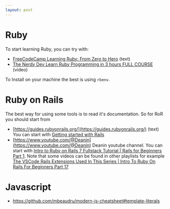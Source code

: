 ```yaml
---
layout: post
---
```


# Ruby

To start learning Ruby, you can try with:
* [FreeCodeCamp Learning Ruby: From Zero to Hero](https://www.freecodecamp.org/news/learning-ruby-from-zero-to-hero-90ad4eecc82d/) (text)
* [The Nerdy Dev Learn Ruby Programming in 3 hours FULL COURSE](https://www.youtube.com/watch?v=wI-hfFW9hfI) (video)


To Install on your machine the best is using `rbenv`.

# Ruby on Rails

The best way for using some tools is to read it's documentation. So for RoR you
should start from
* [https://guides.rubyonrails.org/](https://guides.rubyonrails.org/) (text)
  You can start with [Getting started with
  Rails](https://guides.rubyonrails.org/getting_started.html)
* [https://www.youtube.com/@Deanin](https://www.youtube.com/@Deanin) Deanin
  youtube channel. You can start with [Intro to Ruby on Rails 7 Fullstack
  Tutorial | Rails for Beginners Part 1](https://www.youtube.com/watch?v=TlgSp2XPCY4&list=PL3mtAHT_eRezB9fnoIcKS4vYFjm23vddb&index=1).
  Note that some videos can be found in other playlists for example [The VSCode Rails Extensions
  Used In This Series | Intro To Ruby On Rails For Beginners Part 17
  ](https://www.youtube.com/watch?v=4GjXSI6jcLI&list=PL3mtAHT_eRexG8W__yiMgv3tcIdbLlwho&index=50)


# Javascript

* <https://github.com/mbeaudru/modern-js-cheatsheet#template-literals>
